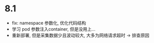 # 8.1

- fix: namespace 参数化, 优化代码结构
- 学习 pod 参数注入container, 但是没用上...
- 重新部署, 但是采集数据少且波动较大, 大多为网络请求超时 -> 排查原因